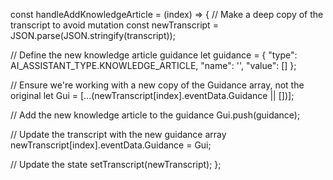 const handleAddKnowledgeArticle = (index) => {
  // Make a deep copy of the transcript to avoid mutation
  const newTranscript = JSON.parse(JSON.stringify(transcript));

  // Define the new knowledge article guidance
  let guidance = {
    "type": AI_ASSISTANT_TYPE.KNOWLEDGE_ARTICLE,
    "name": '',
    "value": []
  };

  // Ensure we're working with a new copy of the Guidance array, not the original
  let Gui = [...(newTranscript[index].eventData.Guidance || [])];
  
  // Add the new knowledge article to the guidance
  Gui.push(guidance);
  
  // Update the transcript with the new guidance array
  newTranscript[index].eventData.Guidance = Gui;

  // Update the state
  setTranscript(newTranscript);
};
